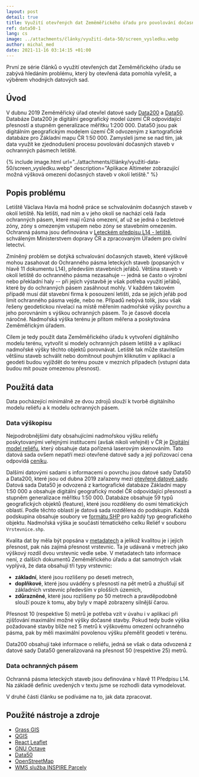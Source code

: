 ```yaml
---
layout: post
detail: true
title: Využití otevřených dat Zeměměřického úřadu pro povolování dočasných staveb - část 1
ref: data50-1
lang: cs
image: ../attachments/články/využití-data-50/screen_vysledku.webp
author: michal_med
date: 2021-11-16 03:14:15 +01:00
---
```


První ze série článků o využití otevřených dat Zeměměřického úřadu se zabývá hledáním problému, který by otevřená data pomohla vyřešit, a výběrem vhodných datových sad.

<!--more-->

## Úvod
V dubnu 2019 Zeměměřický úřad otevřel datové sady [Data200][nkod_data200_link] a [Data50][nkod_data50_link]. Databáze Data200 je digitální geografický model území ČR odpovídající přesností a stupněm generalizace měřítku 1:200 000. Data50 jsou pak digitálním geografickým modelem území ČR odvozeným z kartografické databáze pro Základní mapu ČR 1:50 000. Zamysleli jsme se nad tím, jak data využít ke zjednodušení procesu povolování dočasných staveb v ochranných pásmech letiště.

{% include image.html
   url="../attachments/články/využití-data-50/screen_vysledku.webp"
   description="Aplikace Altimeter zobrazující možná výšková omezení dočasných staveb v okolí letiště."
%}

## Popis problému
Letiště Václava Havla má hodně práce se schvalováním dočasných staveb v okolí letiště. Na letišti, nad ním a v jeho okolí se nachází celá řada ochranných pásem, které mají různá omezení, ať už se jedná o bezletové zóny, zóny s omezeným vstupem nebo zóny se stavebním omezením. Ochranná pásma jsou definována v [Leteckém předpisu L14 - letiště][link_l14], schváleným Ministerstvem dopravy ČR a zpracovaným Úřadem pro civilní letectví.

Zmíněný problém se dotýká schvalování dočasných staveb, které výškově mohou zasahovat do Ochranného pásma leteckých staveb (popsaných v hlavě 11 dokumentu L14), především stavebních jeřábů. Většina staveb v okolí letiště do ochranného pásma nezasahuje --  jedná se často o výrobní nebo překladní haly -- při jejich výstavbě je však potřeba využití jeřábů, které by do ochranných pásem zasáhnout mohly. V každém takovém případě musí dát stavební firma k posouzení letišti, zda se jejich jeřáb pod limit ochranného pásma vejde, nebo ne. Případů nebývá tolik, jsou však řešeny geodetickou nivelací na místě měřením nadmořské výšky povrchu a jeho porovnáním s výškou ochranných pásem. To je časově docela náročné. Nadmořská výška terénu je přitom měřena a poskytována Zeměměřickým úřadem.

Cílem je tedy použít data Zeměměřického úřadu k vytvoření digitálního modelu terénu, vytvořit si modely ochranných pásem letiště a v aplikaci nadmořské výšky těchto objektů porovnávat. Letiště tak může stavitelům většinu staveb schválit nebo domítnout pouhým kliknutím v aplikaci a geodeti budou vyjíždět do terénu pouze v mezních případech (vstupní data budou mít pouze omezenou přesnost).

## Použitá data
Data pocházející minimálně ze dvou zdrojů slouží k tvorbě digitálního modelu reliéfu a k modelu ochranných pásem.

### Data výškopisu
Nejpodrobnějšími daty obsahujícími nadmořskou výšku reliéfu poskytovanými veřejnými institucemi (avšak nikoli veřejně) v ČR je [Digitální model reliéfu][link_dmr], který obsahuje data pořízená laserovým skenováním. Tato datová sada ovšem nepatří mezi otevřené datové sady a její pořizovací cena odpovídá [ceníku][ceník_ZÚ_link].

Dalšími datovými sadami s informacemi o povrchu jsou datové sady Data50 a Data200, které jsou od dubna 2019 zařazeny mezi [otevřené datové sady][nkod_data50_link]. Datová sada Data50 je odvozená z kartografické databáze Základní mapy 1:50 000 a obsahuje digitální geografický model ČR odpovídající přesností a stupněm generalizace měřítku 1:50 000. Databáze obsahuje 59 typů geografických objektů (feature), které jsou rozděleny do osmi tématických oblastí. Podle těchto oblastí je datová sada rozdělena do podskupin. Každá podskupina obsahuje soubory ve [formátu SHP][shapefile_spec] pro každý typ geografického objektu. Nadmořská výška je součástí tématického celku Reliéf v souboru `Vrstevnice.shp`.

Kvalita dat by měla být popsána v [metadatech][metadata_data50] a jelikož kvalitou je i jejich přesnost, pak nás zajímá přesnost vrstevnic. Ta je udávaná v metrech jako výškový rozdíl dvou vrstevnic vedle sebe. V metadatech tato informace není, z dalších dokumentů Zeměměřického úřadu a dat samotných však vyplývá, že data obsahují tři typy vrstevnic:
- **základní**, které jsou rozlišeny po deseti metrech,
- **doplňkové**, které jsou uváděny s přesností na pět metrů a zhušťují síť základních vrstevnic především v plošších územích,
- **zdůrazněné**, které jsou rozlišeny po 50 metrech a pravděpodobně slouží pouze k tomu, aby byly v mapě zobrazeny silnější čarou.

Přesnost 10 (respektive 5) metrů je potřeba vzít v úvahu i v aplikaci při zjišťování maximální možné výšky dočasné stavby. Pokud tedy bude výška požadované stavby blíže než 5 metrů k výškovému omezení ochranného pásma, pak by měli maximální povolenou výšku přeměřit geodeti v terénu.

Data200 obsahují také informace o reliéfu, jedná se však o data odvozená z datové sady Data50 generalizovaná na přesnost 50 (respektive 25) metrů.

### Data ochranných pásem

Ochranná pásma leteckých staveb jsou definována v hlavě 11 Předpisu L14. Na základě definic uvedených v textu jsme se rozhodli data vymodelovat.

V druhé části článku se podíváme na to, jak data zpracovat.

## Použité nástroje a zdroje

- [Grass GIS][grass]
- [QGIS][qgis]
- [React Leaflet][react-leaflet]
- [GNU Octave][octave]
- [Data50][metadata_data50]
- [OpenStreetMap][openstreetmap]
- [WMS služba INSPIRE Parcely][wms-cp]

[link_l14]: https://aim.rlp.cz/predpisy/predpisy/dokumenty/L/L-14/data/print/L-14_cely.pdf "Letecký předpis L14 - Letiště"
[link_dmr]: https://geoportal.cuzk.cz/Default.aspx?mode=TextMeta&side=vyskopis&metadataID=CZ-CUZK-DMR5G-V&head_tab=sekce-02-gp&menu=302 "Digitální model reliéfu 5. generace"
[ceník_ZÚ_link]: https://geoportal.cuzk.cz/Dokumenty/Cenik.pdf "Ceník produktů Zeměměřického úřadu"
[nkod_data50_link]: https://data.gov.cz/datov%C3%A1-sada?iri=https%3A%2F%2Fdata.gov.cz%2Fzdroj%2Fdatov%C3%A9-sady%2F00025712%2F34423d60148943ae1452079b62a67a29 "Záznam datové sady Data50 v Národním katalogu otevřených dat"
[nkod_data200_link]: https://data.gov.cz/datov%C3%A1-sada?iri=https%3A%2F%2Fdata.gov.cz%2Fzdroj%2Fdatov%C3%A9-sady%2F00025712%2F2164699059cccbca453466a63bff1305 "Záznam datové sady Data200 v Národním katalogu otevřených dat"
[shapefile_spec]: https://www.esri.com/library/whitepapers/pdfs/shapefile.pdf "Technický popis formátu ESRI Shapefile"
[metadata_data50]: https://geoportal.cuzk.cz/getHTML.aspx?mode=Metadata&fnc=getRecord&identifierid=CZ-CUZK-DATA50-RELIEF-V "Metadata vrstvy Reliéf datové sady Data50"
[octave]: https://www.gnu.org/software/octave/index "Programovací jazyk GNU Octave"
[qgis]: https://www.qgis.org/en/site/ "Stránky porjektu QGIS"
[grass]: https://grass.osgeo.org/ "Stránky projektu Grass GIS"
[react-leaflet]: https://react-leaflet.js.org/ "React komponenty pro mapy v Leafletu"
[openstreetmap]: http://openstreetmap.org "Otevřená databáze prostorových dat"
[wms-cp]: https://geoportal.cuzk.cz/Default.aspx?lng=CZ&mode=TextMeta&side=INSPIRE_dSady&metadataID=CZ-00025712-CUZK_WMS-MD_CP&metadataXSL=metadata.sluzba&menu=416&head_tab=sekce-04-gp "Webová služba poskytující obrazová data Parcel harmonizovaná a poskytovaná dle směrnice INSPIRE"

